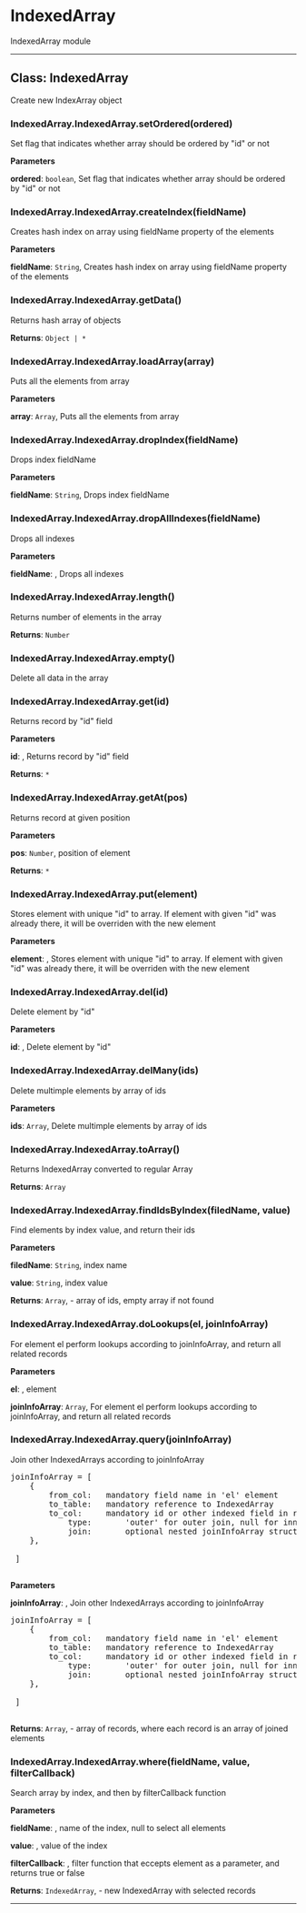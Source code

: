 # IndexedArray

IndexedArray module



* * *

## Class: IndexedArray
Create new IndexArray object

### IndexedArray.IndexedArray.setOrdered(ordered) 

Set flag that indicates whether array should be ordered by "id" or not

**Parameters**

**ordered**: `boolean`, Set flag that indicates whether array should be ordered by "id" or not


### IndexedArray.IndexedArray.createIndex(fieldName) 

Creates hash index on array using fieldName property of the elements

**Parameters**

**fieldName**: `String`, Creates hash index on array using fieldName property of the elements


### IndexedArray.IndexedArray.getData() 

Returns hash array of objects

**Returns**: `Object | *`

### IndexedArray.IndexedArray.loadArray(array) 

Puts all the elements from array

**Parameters**

**array**: `Array`, Puts all the elements from array


### IndexedArray.IndexedArray.dropIndex(fieldName) 

Drops index fieldName

**Parameters**

**fieldName**: `String`, Drops index fieldName


### IndexedArray.IndexedArray.dropAllIndexes(fieldName) 

Drops all indexes

**Parameters**

**fieldName**: , Drops all indexes


### IndexedArray.IndexedArray.length() 

Returns number of elements in the array

**Returns**: `Number`

### IndexedArray.IndexedArray.empty() 

Delete all data in the array


### IndexedArray.IndexedArray.get(id) 

Returns record by "id" field

**Parameters**

**id**: , Returns record by "id" field

**Returns**: `*`

### IndexedArray.IndexedArray.getAt(pos) 

Returns record at given position

**Parameters**

**pos**: `Number`, position of element

**Returns**: `*`

### IndexedArray.IndexedArray.put(element) 

Stores element with unique "id" to array. If element with given "id" was already there, it will be overriden with the new element

**Parameters**

**element**: , Stores element with unique "id" to array. If element with given "id" was already there, it will be overriden with the new element


### IndexedArray.IndexedArray.del(id) 

Delete element by "id"

**Parameters**

**id**: , Delete element by "id"


### IndexedArray.IndexedArray.delMany(ids) 

Delete multimple elements by array of ids

**Parameters**

**ids**: `Array`, Delete multimple elements by array of ids


### IndexedArray.IndexedArray.toArray() 

Returns IndexedArray converted to regular Array

**Returns**: `Array`

### IndexedArray.IndexedArray.findIdsByIndex(filedName, value) 

Find elements by index value, and return their ids

**Parameters**

**filedName**: `String`, index name

**value**: `String`, index value

**Returns**: `Array`, - array of ids, empty array if not found

### IndexedArray.IndexedArray.doLookups(el, joinInfoArray) 

For element el perform lookups according to joinInfoArray, and return all related records

**Parameters**

**el**: , element

**joinInfoArray**: `Array`, For element el perform lookups according to joinInfoArray, and return all related records


### IndexedArray.IndexedArray.query(joinInfoArray) 

Join other IndexedArrays according to joinInfoArray<pre>joinInfoArray = [ 	{ 		from_col:   mandatory field name in 'el' element 		to_table:   mandatory reference to IndexedArray 		to_col:     mandatory id or other indexed field in referenced IndexedArray 	        type:       'outer' for outer join, null for inner join 	        join:       optional nested joinInfoArray structure 	}, ] </pre>

**Parameters**

**joinInfoArray**: , Join other IndexedArrays according to joinInfoArray<pre>joinInfoArray = [ 	{ 		from_col:   mandatory field name in 'el' element 		to_table:   mandatory reference to IndexedArray 		to_col:     mandatory id or other indexed field in referenced IndexedArray 	        type:       'outer' for outer join, null for inner join 	        join:       optional nested joinInfoArray structure 	}, ] </pre>

**Returns**: `Array`, - array of records, where each record is an array of joined elements

### IndexedArray.IndexedArray.where(fieldName, value, filterCallback) 

Search array by index, and then by filterCallback function

**Parameters**

**fieldName**: , name of the index, null to select all elements

**value**: , value of the index

**filterCallback**: , filter function that eccepts element as a parameter, and returns true or false

**Returns**: `IndexedArray`, - new IndexedArray with selected records



* * *










